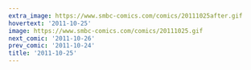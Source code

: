 ```yaml
---
extra_image: https://www.smbc-comics.com/comics/20111025after.gif
hovertext: '2011-10-25'
image: https://www.smbc-comics.com/comics/20111025.gif
next_comic: '2011-10-26'
prev_comic: '2011-10-24'
title: '2011-10-25'
---
```


